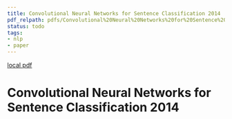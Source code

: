 ```yaml
---
title: Convolutional Neural Networks for Sentence Classification 2014
pdf_relpath: pdfs/Convolutional%20Neural%20Networks%20for%20Sentence%20Classification_2014.pdf
status: todo
tags:
- nlp
- paper
---
```


[local pdf](../../../pdfs/Convolutional%20Neural%20Networks%20for%20Sentence%20Classification_2014.pdf)

# Convolutional Neural Networks for Sentence Classification 2014
